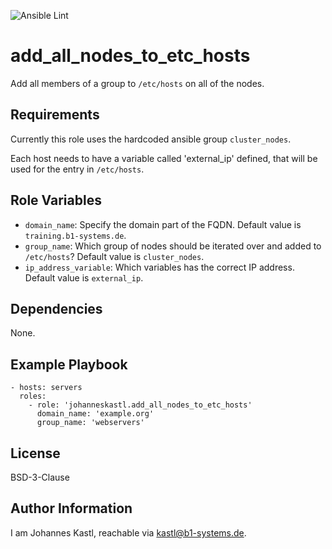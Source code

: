 ![Ansible Lint](https://github.com/johanneskastl/ansible-role-add_all_nodes_to_etc_hosts/workflows/Ansible%20Lint/badge.svg)

add_all_nodes_to_etc_hosts
=========

Add all members of a group to `/etc/hosts` on all of the nodes.

Requirements
------------

Currently this role uses the hardcoded ansible group `cluster_nodes`.

Each host needs to have a variable called 'external_ip' defined, that will be used for the entry in `/etc/hosts`.

Role Variables
--------------

- `domain_name`: Specify the domain part of the FQDN. Default value is `training.b1-systems.de`.
- `group_name`: Which group of nodes should be iterated over and added to `/etc/hosts`? Default value is `cluster_nodes`.
- `ip_address_variable`: Which variables has the correct IP address. Default value is `external_ip`.

Dependencies
------------

None.

Example Playbook
----------------

    - hosts: servers
      roles:
        - role: 'johanneskastl.add_all_nodes_to_etc_hosts'
          domain_name: 'example.org'
          group_name: 'webservers'

License
-------

BSD-3-Clause

Author Information
------------------

I am Johannes Kastl, reachable via kastl@b1-systems.de.
